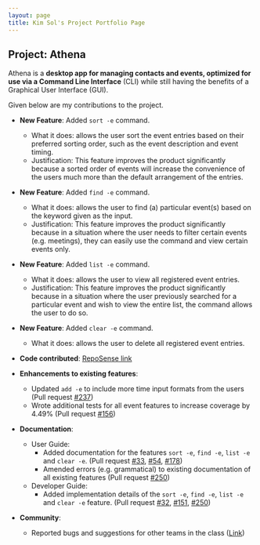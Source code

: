 ```yaml
---
layout: page
title: Kim Sol's Project Portfolio Page
---
```


## Project: Athena

Athena is a **desktop app for managing contacts and events, optimized for use via a Command Line Interface** (CLI) while
still having the benefits of a Graphical User Interface (GUI).

Given below are my contributions to the project.

* **New Feature**: Added `sort -e` command.
  * What it does: allows the user sort the event entries based on their preferred sorting order, such as the event description and event timing.
  * Justification: This feature improves the product significantly because a sorted order of events will increase the convenience of the users much more than the default arrangement of the entries.

* **New Feature**: Added `find -e` command.
  * What it does: allows the user to find (a) particular event(s) based on the keyword given as the input. 
  * Justification: This feature improves the product significantly because in a situation where the user needs to filter certain events (e.g. meetings), they can easily use the command and view certain events only. 
  
* **New Feature**: Added `list -e` command.
  * What it does: allows the user to view all registered event entries. 
  * Justification: This feature improves the product significantly because in a situation where the user previously searched for a particular event and wish to view the entire list, the command allows the user to do so. 
  
* **New Feature**: Added `clear -e` command.
  * What it does: allows the user to delete all registered event entries. 

* **Code contributed**: [RepoSense link](https://nus-cs2103-ay2021s1.github.io/tp-dashboard/#breakdown=true&search=solkim-83)

* **Enhancements to existing features**:
  * Updated `add -e` to include more time input formats from the users (Pull request
    [\#237](https://github.com/AY2021S1-CS2103T-W10-4/tp/pull/237))
  * Wrote additional tests for all event features to increase coverage by 4.49% (Pull request
    [\#156](https://github.com/AY2021S1-CS2103T-W10-4/tp/pull/156))

* **Documentation**:
  * User Guide:
    * Added documentation for the features `sort -e`, `find -e`, `list -e` and `clear -e`. (Pull request
    [\#33](https://github.com/AY2021S1-CS2103T-W10-4/tp/pull/33),
    [\#54](https://github.com/AY2021S1-CS2103T-W10-4/tp/pull/54),
    [\#178](https://github.com/AY2021S1-CS2103T-W10-4/tp/pull/178))
    * Amended errors (e.g. grammatical) to existing documentation of all existing features (Pull request
    [\#250](https://github.com/AY2021S1-CS2103T-W10-4/tp/pull/250))
  * Developer Guide:
    * Added implementation details of the `sort -e`, `find -e`, `list -e` and `clear -e` feature. (Pull request
    [\#32](https://github.com/AY2021S1-CS2103T-W10-4/tp/pull/32),
    [\#151](https://github.com/AY2021S1-CS2103T-W10-4/tp/pull/151),
    [\#250](https://github.com/AY2021S1-CS2103T-W10-4/tp/pull/250))

* **Community**:
  * Reported bugs and suggestions for other teams in the class ([Link](https://github.com/solkim-83/ped/issues))

